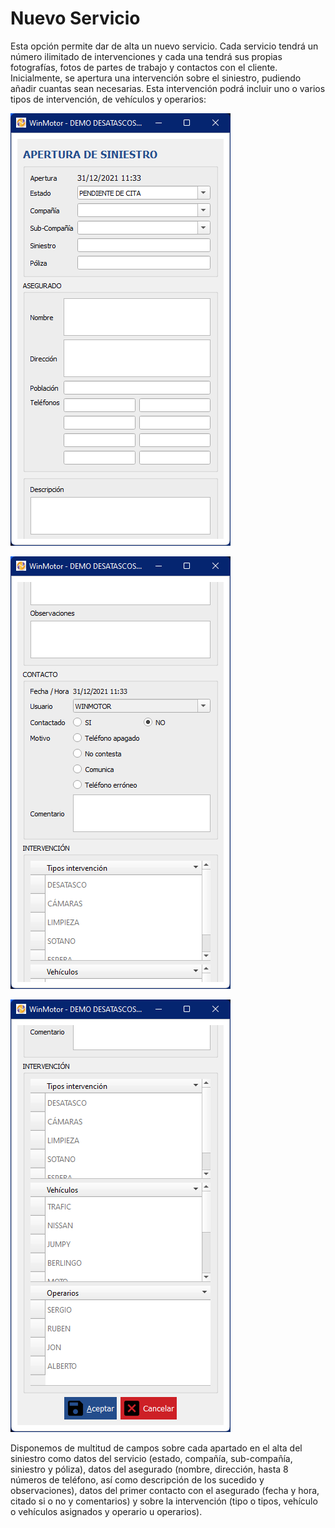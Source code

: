 # Nuevo Servicio

Esta opción permite dar de alta un nuevo servicio. Cada servicio tendrá un número ilimitado de intervenciones y cada una tendrá sus propias fotografías, fotos de partes de trabajo y contactos con el cliente. Inicialmente, se apertura una intervención sobre el siniestro, pudiendo añadir cuantas sean necesarias. Esta intervención podrá incluir uno o varios tipos de intervención, de vehículos y operarios:

![Parte 1](<../.gitbook/assets/imagen (117).png>)

![Parte 2](<../.gitbook/assets/imagen (121).png>)

![Parte 3](<../.gitbook/assets/imagen (107).png>)

Disponemos de multitud de campos sobre cada apartado en el alta del siniestro como datos del servicio (estado, compañía, sub-compañía, siniestro y póliza), datos del asegurado (nombre, dirección, hasta 8 números de teléfono, así como descripción de los sucedido y observaciones), datos del primer contacto con el asegurado (fecha y hora, citado si o no y comentarios) y sobre la intervención (tipo o tipos, vehículo o vehículos asignados y operario u operarios).
